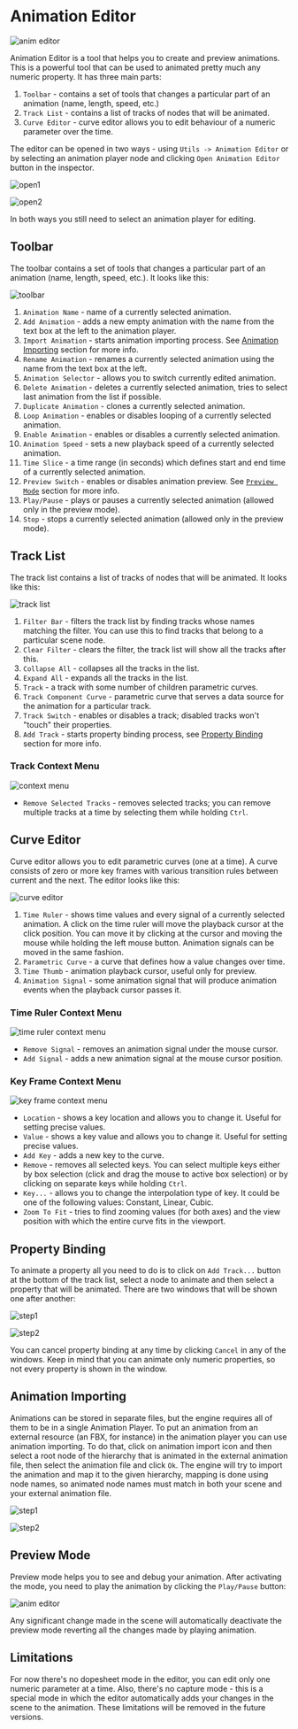 # Animation Editor

![anim editor](./anim_editor.png)

Animation Editor is a tool that helps you to create and preview animations. This is a powerful tool that can be used
to animated pretty much any numeric property. It has three main parts:

1. `Toolbar` - contains a set of tools that changes a particular part of an animation (name, length, speed, etc.)
2. `Track List` - contains a list of tracks of nodes that will be animated.
3. `Curve Editor` - curve editor allows you to edit behaviour of a numeric parameter over the time. 

The editor can be opened in two ways - using `Utils -> Animation Editor` or by selecting an animation player node and
clicking `Open Animation Editor` button in the inspector.

![open1](./ae_open1.png)

![open2](./ae_open2.png)

In both ways you still need to select an animation player for editing.

## Toolbar

The toolbar contains a set of tools that changes a particular part of an animation (name, length, speed, etc.). It looks
like this:

![toolbar](./ae_toolbar.png)

1. `Animation Name` - name of a currently selected animation.
2. `Add Animation` - adds a new empty animation with the name from the text box at the left to the animation player. 
3. `Import Animation` - starts animation importing process. See [Animation Importing](#animation-importing) section
for more info.
4. `Rename Animation` - renames a currently selected animation using the name from the text box at the left.
5. `Animation Selector` - allows you to switch currently edited animation.
6. `Delete Animation` - deletes a currently selected animation, tries to select last animation from the list if possible.
7. `Duplicate Animation` - clones a currently selected animation.
8. `Loop Animation` - enables or disables looping of a currently selected animation.
9. `Enable Animation` - enables or disables a currently selected animation.
10. `Animation Speed` - sets a new playback speed of a currently selected animation.
11. `Time Slice` - a time range (in seconds) which defines start and end time of a currently selected animation.
12. `Preview Switch` - enables or disables animation preview. See [`Preview Mode`](#preview-mode) section for more info.
13. `Play/Pause` - plays or pauses a currently selected animation (allowed only in the preview mode).
14. `Stop` - stops a currently selected animation (allowed only in the preview mode).

## Track List

The track list contains a list of tracks of nodes that will be animated. It looks like this:

![track list](./ae_track_list.png)

1. `Filter Bar` - filters the track list by finding tracks whose names matching the filter. You can use this to find
tracks that belong to a particular scene node.
2. `Clear Filter` - clears the filter, the track list will show all the tracks after this.
3. `Collapse All` - collapses all the tracks in the list.
4. `Expand All` - expands all the tracks in the list.
5. `Track` - a track with some number of children parametric curves.
6. `Track Component Curve` - parametric curve that serves a data source for the animation for a particular track.
7. `Track Switch` - enables or disables a track; disabled tracks won't "touch" their properties.
8. `Add Track` - starts property binding process, see [Property Binding](#property-binding) section for more info.

### Track Context Menu

![context menu](./ae_track_context_menu.png)

- `Remove Selected Tracks` - removes selected tracks; you can remove multiple tracks at a time by selecting them while
holding `Ctrl`.

## Curve Editor

Curve editor allows you to edit parametric curves (one at a time). A curve consists of zero or more key frames with 
various transition rules between current and the next. The editor looks like this:

![curve editor](./ae_curve_editor.png)

1. `Time Ruler` - shows time values and every signal of a currently selected animation. A click on the time ruler will
move the playback cursor at the click position. You can move it by clicking at the cursor and moving the mouse while 
holding the left mouse button. Animation signals can be moved in the same fashion.
2. `Parametric Curve` - a curve that defines how a value changes over time.
3. `Time Thumb` - animation playback cursor, useful only for preview.
4. `Animation Signal` - some animation signal that will produce animation events when the playback cursor passes it. 

### Time Ruler Context Menu

![time ruler context menu](./ae_time_ruler_context_menu.png)

- `Remove Signal` - removes an animation signal under the mouse cursor.
- `Add Signal` - adds a new animation signal at the mouse cursor position.

### Key Frame Context Menu

![key frame context menu](./ae_key_frame_context_menu.png)

- `Location` - shows a key location and allows you to change it. Useful for setting precise values. 
- `Value` - shows a key value and allows you to change it. Useful for setting precise values.
- `Add Key` - adds a new key to the curve.
- `Remove` - removes all selected keys. You can select multiple keys either by box selection (click and drag the mouse
to active box selection) or by clicking on separate keys while holding `Ctrl`.
- `Key...` - allows you to change the interpolation type of key. It could be one of the following values: Constant, Linear,
Cubic.
- `Zoom To Fit` - tries to find zooming values (for both axes) and the view position with which the entire curve fits in
the viewport.

## Property Binding

To animate a property all you need to do is to click on `Add Track...` button at the bottom of the track list, select
a node to animate and then select a property that will be animated. There are two windows that will be shown one after
another:

![step1](./ae_add_track_select_node.png)

![step2](./ae_add_track_select_property.png)

You can cancel property binding at any time by clicking `Cancel` in any of the windows. Keep in mind that you can animate
only numeric properties, so not every property is shown in the window.

## Animation Importing

Animations can be stored in separate files, but the engine requires all of them to be in a single Animation Player. To
put an animation from an external resource (an FBX, for instance) in the animation player you can use animation 
importing. To do that, click on animation import icon and then select a root node of the hierarchy that is animated in
the external animation file, then select the animation file and click `Ok`. The engine will try to import the animation
and map it to the given hierarchy, mapping is done using node names, so animated node names must match in both your 
scene and your external animation file. 

![step1](./ae_import_select_target_node.png)

![step2](./ae_import_select_animation.png)

## Preview Mode

Preview mode helps you to see and debug your animation. After activating the mode, you need to play the animation by
clicking the `Play/Pause` button:

![anim editor](./anim_editor.gif)

Any significant change made in the scene will automatically deactivate the preview mode reverting all the changes made
by playing animation.

## Limitations

For now there's no dopesheet mode in the editor, you can edit only one numeric parameter at a time. Also, there's no 
capture mode - this is a special mode in which the editor automatically adds your changes in the scene to the animation.
These limitations will be removed in the future versions.